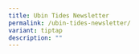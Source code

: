 ```yaml
---
title: Ubin Tides Newsletter
permalink: /ubin-tides-newsletter/
variant: tiptap
description: ""
---
```

<p></p>
<p></p>